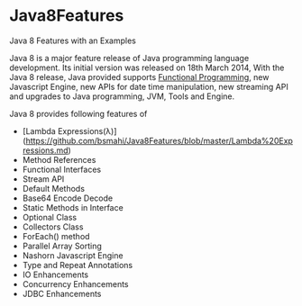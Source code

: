 # Java8Features
Java 8 Features with an Examples

Java 8 is a major feature release of Java programming language development. Its initial version
was released on 18th March 2014, With the Java 8 release, Java provided supports [Functional Programming](https://en.wikipedia.org/wiki/Functional_programming), new Javascript Engine, new APIs for date time manipulation, new streaming API and upgrades to Java programming, JVM, Tools and Engine.

Java 8 provides following features of 

* [Lambda Expressions(λ)] (https://github.com/bsmahi/Java8Features/blob/master/Lambda%20Expressions.md)
* Method References
* Functional Interfaces
* Stream API
* Default Methods
* Base64 Encode Decode
* Static Methods in Interface
* Optional Class
* Collectors Class
* ForEach() method
* Parallel Array Sorting
* Nashorn Javascript Engine
* Type and Repeat Annotations
* IO Enhancements
* Concurrency Enhancements
* JDBC Enhancements
